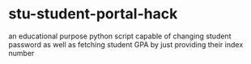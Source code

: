 # stu-student-portal-hack
an educational purpose python script capable of changing student password as well as fetching student GPA by just providing their index number
